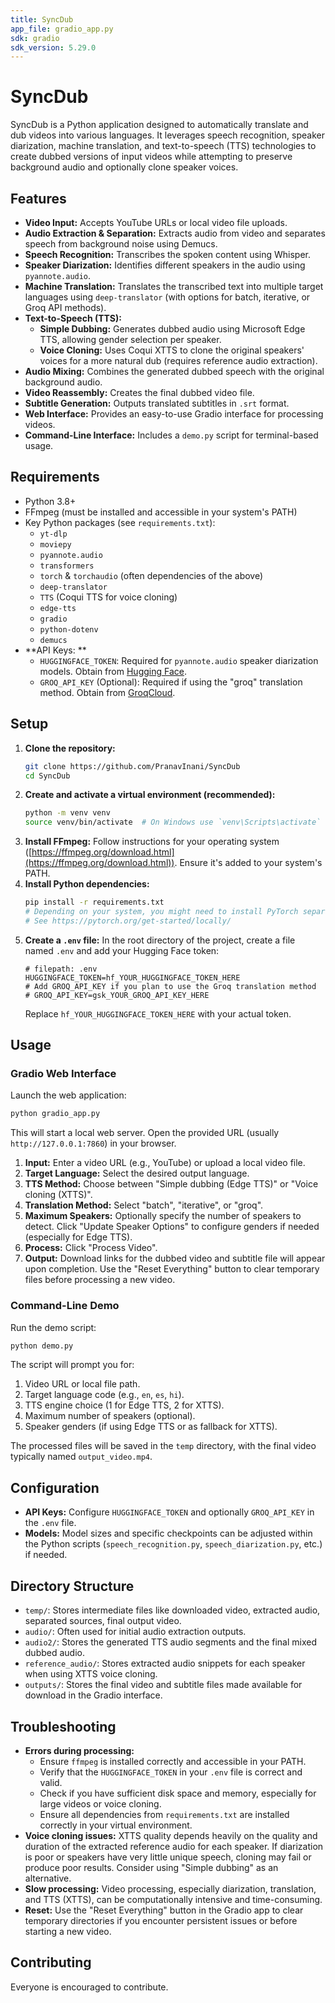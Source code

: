 ```yaml
---
title: SyncDub
app_file: gradio_app.py
sdk: gradio
sdk_version: 5.29.0
---
```

# SyncDub

SyncDub is a Python application designed to automatically translate and dub videos into various languages. It leverages speech recognition, speaker diarization, machine translation, and text-to-speech (TTS) technologies to create dubbed versions of input videos while attempting to preserve background audio and optionally clone speaker voices.

## Features

*   **Video Input:** Accepts YouTube URLs or local video file uploads.
*   **Audio Extraction & Separation:** Extracts audio from video and separates speech from background noise using Demucs.
*   **Speech Recognition:** Transcribes the spoken content using Whisper.
*   **Speaker Diarization:** Identifies different speakers in the audio using `pyannote.audio`.
*   **Machine Translation:** Translates the transcribed text into multiple target languages using `deep-translator` (with options for batch, iterative, or Groq API methods).
*   **Text-to-Speech (TTS):**
    *   **Simple Dubbing:** Generates dubbed audio using Microsoft Edge TTS, allowing gender selection per speaker.
    *   **Voice Cloning:** Uses Coqui XTTS to clone the original speakers' voices for a more natural dub (requires reference audio extraction).
*   **Audio Mixing:** Combines the generated dubbed speech with the original background audio.
*   **Video Reassembly:** Creates the final dubbed video file.
*   **Subtitle Generation:** Outputs translated subtitles in `.srt` format.
*   **Web Interface:** Provides an easy-to-use Gradio interface for processing videos.
*   **Command-Line Interface:** Includes a `demo.py` script for terminal-based usage.

## Requirements

*   Python 3.8+
*   FFmpeg (must be installed and accessible in your system's PATH)
*   Key Python packages (see `requirements.txt`):
    *   `yt-dlp`
    *   `moviepy`
    *   `pyannote.audio`
    *   `transformers`
    *   `torch` & `torchaudio` (often dependencies of the above)
    *   `deep-translator`
    *   `TTS` (Coqui TTS for voice cloning)
    *   `edge-tts`
    *   `gradio`
    *   `python-dotenv`
    *   `demucs`
*   **API Keys: **
    *   `HUGGINGFACE_TOKEN`: Required for `pyannote.audio` speaker diarization models. Obtain from [Hugging Face](https://huggingface.co/settings/tokens).
    *   `GROQ_API_KEY` (Optional): Required if using the "groq" translation method. Obtain from [GroqCloud](https://console.groq.com/keys).

## Setup

1.  **Clone the repository:**
    ```bash
    git clone https://github.com/PranavInani/SyncDub
    cd SyncDub
    ```
2.  **Create and activate a virtual environment (recommended):**
    ```bash
    python -m venv venv
    source venv/bin/activate  # On Windows use `venv\Scripts\activate`
    ```
3.  **Install FFmpeg:** Follow instructions for your operating system ([https://ffmpeg.org/download.html](https://ffmpeg.org/download.html)). Ensure it's added to your system's PATH.
4.  **Install Python dependencies:**
    ```bash
    pip install -r requirements.txt
    # Depending on your system, you might need to install PyTorch separately
    # See https://pytorch.org/get-started/locally/
    ```
5.  **Create a `.env` file:** In the root directory of the project, create a file named `.env` and add your Hugging Face token:
    ```dotenv
    # filepath: .env
    HUGGINGFACE_TOKEN=hf_YOUR_HUGGINGFACE_TOKEN_HERE
    # Add GROQ_API_KEY if you plan to use the Groq translation method
    # GROQ_API_KEY=gsk_YOUR_GROQ_API_KEY_HERE
    ```
    Replace `hf_YOUR_HUGGINGFACE_TOKEN_HERE` with your actual token.

## Usage

### Gradio Web Interface

Launch the web application:

```bash
python gradio_app.py
```

This will start a local web server. Open the provided URL (usually `http://127.0.0.1:7860`) in your browser.

1.  **Input:** Enter a video URL (e.g., YouTube) or upload a local video file.
2.  **Target Language:** Select the desired output language.
3.  **TTS Method:** Choose between "Simple dubbing (Edge TTS)" or "Voice cloning (XTTS)".
4.  **Translation Method:** Select "batch", "iterative", or "groq".
5.  **Maximum Speakers:** Optionally specify the number of speakers to detect. Click "Update Speaker Options" to configure genders if needed (especially for Edge TTS).
6.  **Process:** Click "Process Video".
7.  **Output:** Download links for the dubbed video and subtitle file will appear upon completion. Use the "Reset Everything" button to clear temporary files before processing a new video.

### Command-Line Demo

Run the demo script:

```bash
python demo.py
```

The script will prompt you for:

1.  Video URL or local file path.
2.  Target language code (e.g., `en`, `es`, `hi`).
3.  TTS engine choice (1 for Edge TTS, 2 for XTTS).
4.  Maximum number of speakers (optional).
5.  Speaker genders (if using Edge TTS or as fallback for XTTS).

The processed files will be saved in the `temp` directory, with the final video typically named `output_video.mp4`.

## Configuration

*   **API Keys:** Configure `HUGGINGFACE_TOKEN` and optionally `GROQ_API_KEY` in the `.env` file.
*   **Models:** Model sizes and specific checkpoints can be adjusted within the Python scripts (`speech_recognition.py`, `speech_diarization.py`, etc.) if needed.

## Directory Structure

*   `temp/`: Stores intermediate files like downloaded video, extracted audio, separated sources, final output video.
*   `audio/`: Often used for initial audio extraction outputs.
*   `audio2/`: Stores the generated TTS audio segments and the final mixed dubbed audio.
*   `reference_audio/`: Stores extracted audio snippets for each speaker when using XTTS voice cloning.
*   `outputs/`: Stores the final video and subtitle files made available for download in the Gradio interface.

## Troubleshooting

*   **Errors during processing:**
    *   Ensure `ffmpeg` is installed correctly and accessible in your PATH.
    *   Verify that the `HUGGINGFACE_TOKEN` in your `.env` file is correct and valid.
    *   Check if you have sufficient disk space and memory, especially for large videos or voice cloning.
    *   Ensure all dependencies from `requirements.txt` are installed correctly in your virtual environment.
*   **Voice cloning issues:** XTTS quality depends heavily on the quality and duration of the extracted reference audio for each speaker. If diarization is poor or speakers have very little unique speech, cloning may fail or produce poor results. Consider using "Simple dubbing" as an alternative.
*   **Slow processing:** Video processing, especially diarization, translation, and TTS (XTTS), can be computationally intensive and time-consuming.
*   **Reset:** Use the "Reset Everything" button in the Gradio app to clear temporary directories if you encounter persistent issues or before starting a new video.


## Contributing

Everyone is encouraged to contribute.
